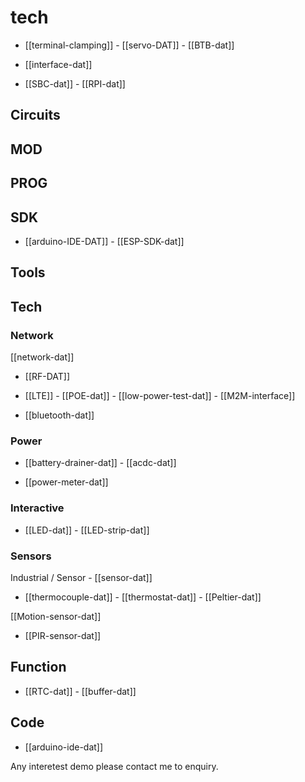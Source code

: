 
# tech 

- [[terminal-clamping]] - [[servo-DAT]] - [[BTB-dat]]

- [[interface-dat]]

- [[SBC-dat]] - [[RPI-dat]]

## Circuits 

## MOD

## PROG

## SDK
- [[arduino-IDE-DAT]] - [[ESP-SDK-dat]]


## Tools


## Tech

### Network
[[network-dat]]

- [[RF-DAT]]

- [[LTE]] - [[POE-dat]] - [[low-power-test-dat]] - [[M2M-interface]]

- [[bluetooth-dat]]


### Power 

- [[battery-drainer-dat]] - [[acdc-dat]]

- [[power-meter-dat]]


### Interactive

- [[LED-dat]] - [[LED-strip-dat]]

### Sensors 

Industrial / Sensor - [[sensor-dat]]

- [[thermocouple-dat]] - [[thermostat-dat]] - [[Peltier-dat]]

[[Motion-sensor-dat]]
- [[PIR-sensor-dat]]


## Function 

- [[RTC-dat]] - [[buffer-dat]] 

## Code 
- [[arduino-ide-dat]]



Any interetest demo please contact me to enquiry.
